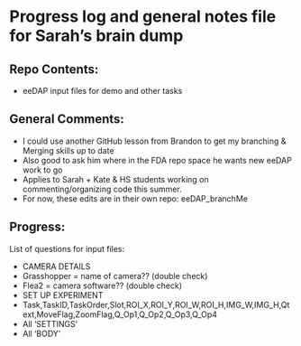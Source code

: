 # Progress log and general notes file for Sarah’s brain dump

## Repo Contents:
* eeDAP input files for demo and other tasks


## General Comments:
* I could use another GitHub lesson from Brandon to get my branching & Merging skills up to date
 * Also good to ask him where in the FDA repo space he wants new eeDAP work to go
  * Applies to Sarah + Kate & HS students working on commenting/organizing code this summer.
* For now, these edits are in their own repo: eeDAP_branchMe




## Progress:

List of questions for input files:
* CAMERA DETAILS
 *  Grasshopper = name of camera?? (double check)
 *  Flea2 = camera software?? (double check)
* SET UP EXPERIMENT
 *  Task,TaskID,TaskOrder,Slot,ROI_X,ROI_Y,ROI_W,ROI_H,IMG_W,IMG_H,Qtext,MoveFlag,ZoomFlag,Q_Op1,Q_Op2,Q_Op3,Q_Op4
 *  All ‘SETTINGS’
 *  All ‘BODY’
